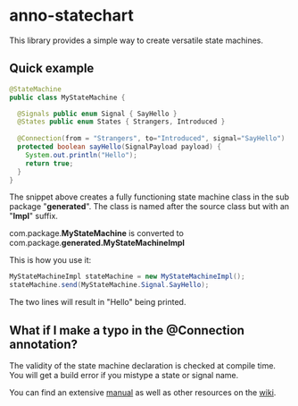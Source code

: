 # anno-statechart

This library provides a simple way to create versatile state machines.

## Quick example
```java
@StateMachine
public class MyStateMachine {

  @Signals public enum Signal { SayHello }
  @States public enum States { Strangers, Introduced }
  
  @Connection(from = "Strangers", to="Introduced", signal="SayHello")
  protected boolean sayHello(SignalPayload payload) {
    System.out.println("Hello");
    return true;
  }
}
```

The snippet above creates a fully functioning state machine class in the sub package "**generated**". The class is named after the source class but with an "**Impl**" suffix.

com.package.**MyStateMachine** is converted to com.package.**generated.MyStateMachineImpl**

This is how you use it:
```java
MyStateMachineImpl stateMachine = new MyStateMachineImpl();
stateMachine.send(MyStateMachine.Signal.SayHello);
```
The two lines will result in "Hello" being printed.

## What if I make a typo in the @Connection annotation?
The validity of the state machine declaration is checked at compile time. You will get a build error if you mistype a state or signal name.

You can find an extensive [manual](https://github.com/jayway/anno-statechart/wiki/manual) as well as other resources on the [wiki](https://github.com/jayway/anno-statechart/wiki/).
